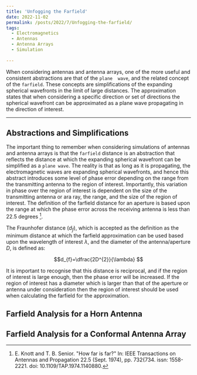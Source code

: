 ```yaml
---
title: 'Unfogging the Farfield'
date: 2022-11-02
permalink: /posts/2022/7/Unfogging-the-farfield/
tags:
  - Electromagnetics
  - Antennas
  - Antenna Arrays
  - Simulation
  
---
```


When considering antennas and antenna arrays, one of the more useful and consistent abstractions are that of the `plane 
wave`, and the related concept of the `farfield`. These concepts are simplifications of the expanding spherical 
wavefronts in the limit of large distances. The approximation states that when considering a specific direction or set 
of directions the spherical wavefront can be approximated as a plane wave propagating in the direction of interest.

---

Abstractions and Simplifications
--------------------------------

The important thing to remember when considering simulations of antennas and antenna arrays is that the `farfield` 
distance is an abstraction that reflects the distance at which the expanding spherical wavefront can be simplified as a 
`plane wave`. The reality is that as long as it is propagating, the electromagnetic waves are expanding spherical 
wavefronts, and hence this abstract introduces some level of phase error depending on the range from the transmitting 
antenna to the region of interest. Importantly, this variation in phase over the region of interest is dependent on the size of the transmitting antenna or ara
ray, the range, and the size of the region of interest. The definition of the farfield distance for an aperture is based
upon the range at which the phase error across the receiving antenna is less than 22.5 degrees [^fn1].

The Fraunhofer distance ($d_{f}$), which is accepted as the definition as the minimum distance at which the farfield approximation 
can be used based upon the wavelength of interest $\lambda$, and the diameter of the antenna/aperture $D$, is defined as: 

$$d_{f}=\dfrac{2D^{2}}{\lambda} $$

It is important to recognise that this distance is reciprocal, and if the region of interest is large enough, then the 
phase error will be increased. If the region of interest has a diameter which is larger than that of the aperture or 
antenna under consideration then the region of interest should be used when calculating the farfield for the approximation.

Farfield Analysis for a Horn Antenna
-------------------------------------


Farfield Analysis for a Conformal Antenna Array
----------------------------------------------



[^fn1]: E. Knott and T. B. Senior. "How far is far?" In: IEEE Transactions on Antennas and Propagation 22.5 (Sept. 1974),
pp. 732{734. issn: 1558-2221. doi: 10.1109/TAP.1974.1140880.

<script src="https://utteranc.es/client.js"
        repo="LyceanEM/LyceanEM.github.io"
        issue-term="Unfogging-the-Farfield"
        theme="github-light"
        crossorigin="anonymous"
        async>
</script>
